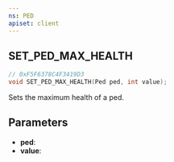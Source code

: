 ```yaml
---
ns: PED
apiset: client
---
```

## SET_PED_MAX_HEALTH

```c
// 0xF5F6378C4F3419D3
void SET_PED_MAX_HEALTH(Ped ped, int value);
```

Sets the maximum health of a ped.

## Parameters
* **ped**:
* **value**: